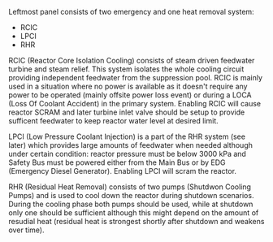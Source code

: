 Leftmost panel consists of two emergency and one heat removal system:
- RCIC
- LPCI
- RHR

RCIC (Reactor Core Isolation Cooling) consists of steam driven feedwater turbine and steam relief. This system isolates the whole cooling circuit providing independent feedwater from the suppression pool. RCIC is mainly used in a situation where no power is available as it doesn't require any power to be operated (mainly offsite power loss event) or during a LOCA (Loss Of Coolant Accident) in the primary system. Enabling RCIC will cause reactor SCRAM and later turbine inlet valve should be setup to provide sufficent feedwater to keep reactor water level at desired limit.

LPCI (Low Pressure Coolant Injection) is a part of the RHR system (see later) which provides large amounts of feedwater when needed although under certain condition: reactor pressure must be below 3000 kPa and Safety Bus must be powered either from the Main Bus or by EDG (Emergency Diesel Generator). Enabling LPCI will scram the reactor.

RHR (Residual Heat Removal) consists of two pumps (Shutdwon Cooling Pumps) and is used to cool down the reactor during shutdown scenarios. During the cooling phase both pumps should be used, while at shutdown only one should be sufficient although this might depend on the amount of resudial heat (residual heat is strongest shortly after shutdown and weakens over time).
